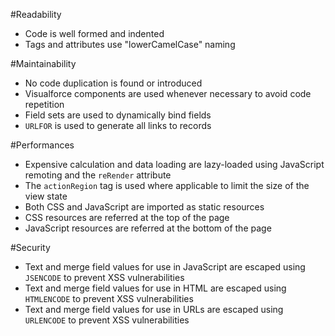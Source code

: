 #Readability

 - Code is well formed and indented
 - Tags and attributes use "lowerCamelCase" naming

#Maintainability

- No code duplication is found or introduced
- Visualforce components are used whenever necessary to avoid code repetition
- Field sets are used to dynamically bind fields
- `URLFOR` is used to generate all links to records

#Performances

- Expensive calculation and data loading are lazy-loaded using JavaScript remoting and the `reRender` attribute
- The `actionRegion` tag is used where applicable to limit the size of the view state
- Both CSS and JavaScript are imported as static resources
- CSS resources are referred at the top of the page
- JavaScript resources are referred at the bottom of the page

#Security

- Text and merge field values for use in JavaScript are escaped using `JSENCODE` to prevent XSS vulnerabilities
- Text and merge field values for use in HTML are escaped using `HTMLENCODE` to prevent XSS vulnerabilities
- Text and merge field values for use in URLs are escaped using `URLENCODE` to prevent XSS vulnerabilities
